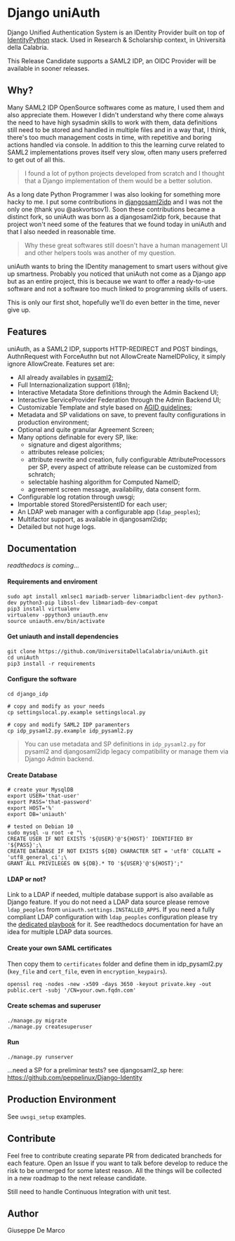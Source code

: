# Django uniAuth

Django Unified Authentication System is an IDentity Provider built on top of [IdentityPython](https://idpy.org) stack.
Used in Research & Scholarship context, in Università della Calabria.

This Release Candidate supports a SAML2 IDP, an OIDC Provider will be available in sooner releases.

## Why?

Many SAML2 IDP OpenSource softwares come as mature, I used them and also appreciate them.
However I didn't understand why there come always the need to have high sysadmin skills to work with them, data definitions still need to be
stored and handled in multiple files and in a way that, I think, there's too much management costs in time, with repetitive and boring actions handled via console. In addition to this the learning curve related to SAML2 implementations proves itself very slow,  often many users preferred to get out of all this.

> I found a lot of python projects developed from scratch and I thought that a Django implementation of them would be a better solution.

As a long date Python Programmer I was also looking for something more hacky to me.
I put some contributions in [djangosaml2idp](https://github.com/OTA-Insight/djangosaml2idp) and I was not the only one (thank you @askvortsov1).
Soon these contributions became a distinct fork, so uniAuth was born as a djangosaml2idp fork, because that project won't need some of the features that we found today in uniAuth and that I also needed in reasonable time.

> Why these great softwares still doesn't have a human management UI and other helpers tools was another of my question. 

uniAuth wants to bring the IDentity management to smart users without give up smartness.
Probably you noticed that uniAuth not come as a Django app but as an entire project, this is because we want to offer a ready-to-use software and not a software too much linked to programming skills of users.

This is only our first shot, hopefully we'll do even better in the time, never give up.


## Features

uniAuth, as a SAML2 IDP, supports HTTP-REDIRECT and POST bindings, AuthnRequest with ForceAuthn but not AllowCreate NameIDPolicy, it simply ignore AllowCreate. Features set are:

- All already availables in [pysaml2](https://github.com/IdentityPython/pysaml2);
- Full Internazionalization support (i18n);
- Interactive Metadata Store definitions through the Admin Backend UI;
- Interactive ServiceProvider Federation through the Admin Backend UI;
- Customizable Template and style based on [AGID guidelines](https://www.agid.gov.it/it/argomenti/linee-guida-design-pa);
- Metadata and SP validations on save, to prevent faulty configurations in production environment;
- Optional and quite granular Agreement Screen;
- Many options definable for every SP, like:
    - signature and digest algorithms;
    - attributes release policies;
    - attribute rewrite and creation, fully configurable AttributeProcessors per SP, every aspect of attribute release can be customized from schratch;
    - selectable hashing algorithm for Computed NameID;
    - agreement screen message, availability, data consent form. 
- Configurable log rotation through uwsgi;
- Importable stored StoredPersistentID for each user;
- An LDAP web manager with a configurable app (`ldap_peoples`); 
- Multifactor support, as available in djangosaml2idp;
- Detailed but not huge logs.


## Documentation 

*readthedocs is coming*...


#### Requirements and enviroment

````
sudo apt install xmlsec1 mariadb-server libmariadbclient-dev python3-dev python3-pip libssl-dev libmariadb-dev-compat
pip3 install virtualenv
virtualenv -ppython3 uniauth.env
source uniauth.env/bin/activate
````

#### Get uniauth and install dependencies
````
git clone https://github.com/UniversitaDellaCalabria/uniAuth.git 
cd uniAuth
pip3 install -r requirements

```` 

#### Configure the software
````
cd django_idp

# copy and modify as your needs
cp settingslocal.py.example settingslocal.py

# copy and modify SAML2 IDP paramenters
cp idp_pysaml2.py.example idp_pysaml2.py
````

> You can use metadata and SP definitions in `idp_pysaml2.py` for pysaml2 and djangosaml2idp legacy compatibility or manage them via Django Admin backend.

#### Create Database
````
# create your MysqlDB
export USER='that-user'
export PASS='that-password'
export HOST='%'
export DB='uniauth'

# tested on Debian 10
sudo mysql -u root -e "\
CREATE USER IF NOT EXISTS '${USER}'@'${HOST}' IDENTIFIED BY '${PASS}';\
CREATE DATABASE IF NOT EXISTS ${DB} CHARACTER SET = 'utf8' COLLATE = 'utf8_general_ci';\
GRANT ALL PRIVILEGES ON ${DB}.* TO '${USER}'@'${HOST}';"
````

#### LDAP or not?
Link to a LDAP if needed, multiple database support is also available as Django feature.
If you do not need a LDAP data source please remove `ldap_peoples` from `uniauth.settings.INSTALLED_APPS`.
If you need a fully compliant LDAP configuration with `ldap_peoples` configuration please try the [dedicated playbook]() for it.
See readthedocs documentation for have an idea for multiple LDAP data sources.


#### Create your own SAML certificates
Then copy them to `certificates` folder and define them in idp_pysaml2.py (`key_file` and `cert_file`, even in `encryption_keypairs`).
````
openssl req -nodes -new -x509 -days 3650 -keyout private.key -out public.cert -subj '/CN=your.own.fqdn.com'
````


#### Create schemas and superuser
````
./manage.py migrate
./manage.py createsuperuser
````

#### Run
````
./manage.py runserver
````

...need a SP for a preliminar tests?
see djangosaml2_sp here: https://github.com/peppelinux/Django-Identity


## Production Environment
See `uwsgi_setup` examples.


## Contribute

Feel free to contribute creating separate PR from dedicated brancheds for each feature.
Open an Issue if you want to talk before develop to reduce the risk to be unmerged for some latest reason.
All the things will be collected in a new roadmap to the next release candidate.

Still need to handle Continuous Integration with unit test.

## Author

Giuseppe De Marco






